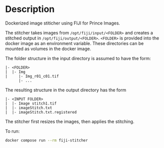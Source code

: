 # Description

Dockerized image stiticher using FIJI for Prince Images.

The stitcher takes images from `/opt/fiji/input/<FOLDER>` and creates a stitched output in `/opt/fiji/output/<FOLDER>`.
`<FOLDER>` is provided into the docker image as an environment variable. These directories can be mounted as volumes in the docker image.

The folder structure in the input directory is assumed to have the form:

```
|- <FOLDER>
|  |- Img
|     |- Img_r01_c01.tif
      |- ...
```

The resulting structure in the output directory has the form
```
|- <INPUT FOLDER>
|  |- Image stitch1.tif
|  |- imageStitch.txt
|  |- imageStitch.txt.registered
```

The stitcher first resizes the images, then applies the stitching.

To run:
```bash
docker compose run --rm fiji-stitcher
```